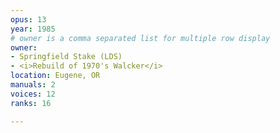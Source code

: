 ```yaml
---
opus: 13
year: 1985
# owner is a comma separated list for multiple row display
owner:
- Springfield Stake (LDS)
- <i>Rebuild of 1970's Walcker</i>
location: Eugene, OR
manuals: 2
voices: 12
ranks: 16

---
```

